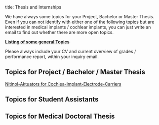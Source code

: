 title: Thesis and Internships 

We have always some topics for your Project, Bachelor or Master Thesis. 
Even if you can not identify with either one of the following topics but are interested in medical implants / cochlear implants, you can just write an email to find out whether there are more open topics.

[**Listing of some general Topics**](thesis/2019-03-04_stud-Arbeiten.pdf)

Please always include your CV and current overview of grades / performance report, within your inquiry email.

## Topics for Project / Bachelor / Master Thesis
[Nitinol-Aktuators for Cochlea-Implant-Electrode-Carriers](thesis/2019-03-04_stud-Arbeiten-MemoryCI.pdf)

## Topics for Student Assistants

## Topics for Medical Doctoral Thesis

